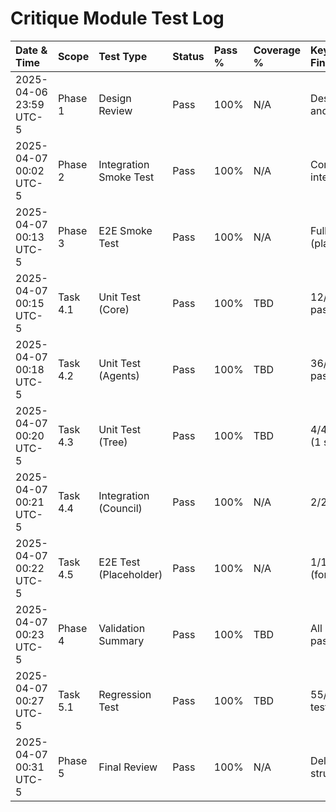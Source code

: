 # Critique Module Test Log

| Date & Time        | Scope     | Test Type              | Status   | Pass % | Coverage % | Key Findings/Failures           | Rule Violations   |
| :----------------- | :-------- | :--------------------- | :------- | :----- | :--------- | :------------------------------ | :---------------- |
| 2025-04-06 23:59 UTC-5 | Phase 1   | Design Review          | Pass     | 100%   | N/A        | Design consistent and complete. | None identified.  |
| 2025-04-07 00:02 UTC-5 | Phase 2   | Integration Smoke Test | Pass     | 100%   | N/A        | Core components integrate.      | None identified.  |
| 2025-04-07 00:13 UTC-5 | Phase 3   | E2E Smoke Test         | Pass     | 100%   | N/A        | Full flow executes (placeholders). | None identified.  |
| 2025-04-07 00:15 UTC-5 | Task 4.1  | Unit Test (Core)       | Pass     | 100%   | TBD        | 12/12 tests passed.             | None identified.  |
| 2025-04-07 00:18 UTC-5 | Task 4.2  | Unit Test (Agents)     | Pass     | 100%   | TBD        | 36/36 tests passed.             | None identified.  |
| 2025-04-07 00:20 UTC-5 | Task 4.3  | Unit Test (Tree)       | Pass     | 100%   | TBD        | 4/4 tests passed (1 skipped).   | None identified.  |
| 2025-04-07 00:21 UTC-5 | Task 4.4  | Integration (Council)  | Pass     | 100%   | N/A        | 2/2 tests passed.               | None identified.  |
| 2025-04-07 00:22 UTC-5 | Task 4.5  | E2E Test (Placeholder) | Pass     | 100%   | N/A        | 1/1 test passed (format check). | None identified.  |
| 2025-04-07 00:23 UTC-5 | Phase 4   | Validation Summary     | Pass     | 100%   | TBD        | All Phase 4 tests passed.       | None identified.  |
| 2025-04-07 00:27 UTC-5 | Task 5.1  | Regression Test        | Pass     | 100%   | TBD        | 55/55 relevant tests passed.    | None identified.  |
| 2025-04-07 00:31 UTC-5 | Phase 5   | Final Review           | Pass     | 100%   | N/A        | Deliverable structure verified. | None identified.  |
